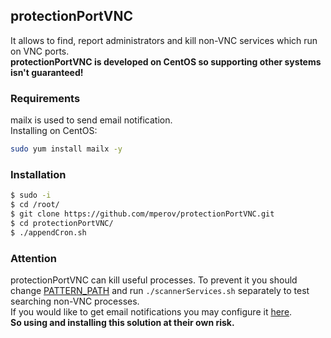 ## protectionPortVNC
It allows to find, report administrators and kill non-VNC services which run on VNC ports.  
**protectionPortVNC is developed on CentOS so supporting other systems isn't guaranteed!**

### Requirements

mailx is used to send email notification.  
Installing on CentOS:
```bash
sudo yum install mailx -y
```

### Installation
```bash
$ sudo -i
$ cd /root/
$ git clone https://github.com/mperov/protectionPortVNC.git
$ cd protectionPortVNC/
$ ./appendCron.sh
```

### Attention
protectionPortVNC can kill useful processes. To prevent it you should change [PATTERN_PATH](https://github.com/mperov/protectionPortVNC/blob/e01193c8f30dac7ff7826003893004787963855d/scannerServices.sh#L8) and run `./scannerServices.sh` separately to test searching non-VNC processes.  
If you would like to get email notifications you may configure it [here](https://github.com/mperov/protectionPortVNC/blob/0a7be721e32e91061302f90b0b311f3b534216b6/sendMessage.sh#L8).  
**So using and installing this solution at their own risk.**
